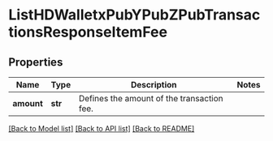 # ListHDWalletxPubYPubZPubTransactionsResponseItemFee


## Properties
Name | Type | Description | Notes
------------ | ------------- | ------------- | -------------
**amount** | **str** | Defines the amount of the transaction fee. | 

[[Back to Model list]](../README.md#documentation-for-models) [[Back to API list]](../README.md#documentation-for-api-endpoints) [[Back to README]](../README.md)


